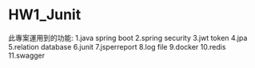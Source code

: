 # HW1_Junit
此專案運用到的功能:
1.java spring boot
2.spring security
3.jwt token
4.jpa
5.relation database
6.junit
7.jsperreport
8.log file
9.docker
10.redis
11.swagger
